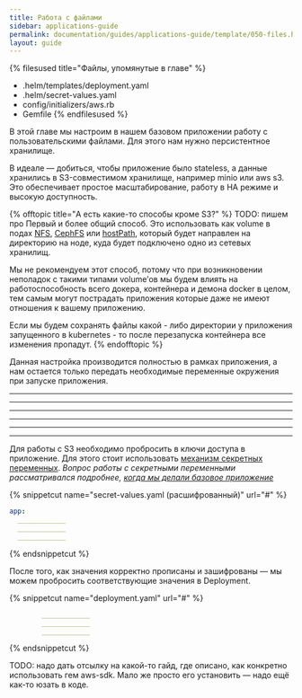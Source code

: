 ```yaml
---
title: Работа с файлами
sidebar: applications-guide
permalink: documentation/guides/applications-guide/template/050-files.html
layout: guide
---
```


{% filesused title="Файлы, упомянутые в главе" %}
- .helm/templates/deployment.yaml
- .helm/secret-values.yaml
- config/initializers/aws.rb
- Gemfile
{% endfilesused %}

В этой главе мы настроим в нашем базовом приложении работу с пользовательскими файлами. Для этого нам нужно персистентное хранилище.

В идеале — добиться, чтобы приложение было stateless, а данные хранились в S3-совместимом хранилище, например minio или aws s3. Это обеспечивает простое масштабирование, работу в HA режиме и высокую доступность.

{% offtopic title="А есть какие-то способы кроме S3?" %}
TODO: пишем про 
Первый и более общий способ. Это использовать как volume в подах [NFS](https://kubernetes.io/docs/concepts/storage/volumes/#nfs), [CephFS](https://kubernetes.io/docs/concepts/storage/volumes/#cephfs) или [hostPath](https://kubernetes.io/docs/concepts/storage/volumes/#hostpath), который будет направлен на директорию на ноде, куда будет подключено одно из сетевых хранилищ.

Мы не рекомендуем этот способ, потому что при возникновении неполадок с такими типами volume’ов мы будем влиять на работоспособность всего докера, контейнера и демона docker в целом, тем самым могут пострадать приложения которые даже не имеют отношения к вашему приложению.

Если мы будем сохранять файлы какой - либо директории у приложения запущенного в kubernetes - то после перезапуска контейнера все изменения пропадут.
{% endofftopic %}

Данная настройка производится полностью в рамках приложения, а нам остается только передать необходимые переменные окружения при запуске приложения.

____________
____________
____________
____________
____________
____________

Для работы с S3 необходимо пробросить в ключи доступа в приложение. Для этого стоит использовать [механизм секретных переменных](#######TODO). *Вопрос работы с секретными переменными рассматривался подробнее, [когда мы делали базовое приложение](020-basic.html#secret-values-yaml)*

{% snippetcut name="secret-values.yaml (расшифрованный)" url="#" %}
```yaml
app:
  ____________
  ____________
  ____________
```
{% endsnippetcut %}

После того, как значения корректно прописаны и зашифрованы — мы можем пробросить соответствующие значения в Deployment.

{% snippetcut name="deployment.yaml" url="#" %}
```yaml
        ____________
        ____________
        ____________
```
{% endsnippetcut %}

TODO: надо дать отсылку на какой-то гайд, где описано, как конкретно использовать гем aws-sdk. Мало же просто его установить — надо ещё как-то юзать в коде.

